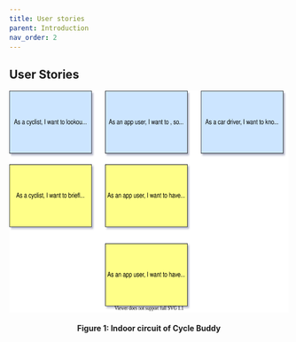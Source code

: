 ```yaml
---
title: User stories
parent: Introduction
nav_order: 2
---
```


## User Stories
<p align="center">
  <img height = 400 src="../images/User stories.svg">
  <br><br>    
  <b>Figure 1: Indoor circuit of Cycle Buddy</b>    
</p>
<br><br><br />
